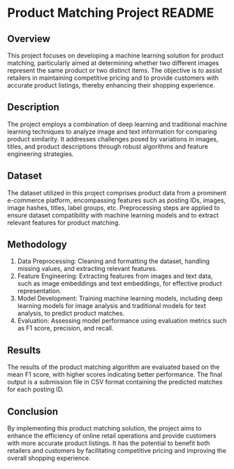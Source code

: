# Product Matching Project README

## Overview

This project focuses on developing a machine learning solution for product matching, particularly aimed at determining whether two different images represent the same product or two distinct items. The objective is to assist retailers in maintaining competitive pricing and to provide customers with accurate product listings, thereby enhancing their shopping experience.

## Description

The project employs a combination of deep learning and traditional machine learning techniques to analyze image and text information for comparing product similarity. It addresses challenges posed by variations in images, titles, and product descriptions through robust algorithms and feature engineering strategies.

## Dataset

The dataset utilized in this project comprises product data from a prominent e-commerce platform, encompassing features such as posting IDs, images, image hashes, titles, label groups, etc. Preprocessing steps are applied to ensure dataset compatibility with machine learning models and to extract relevant features for product matching.

## Methodology

1. Data Preprocessing: Cleaning and formatting the dataset, handling missing values, and extracting relevant features.
2. Feature Engineering: Extracting features from images and text data, such as image embeddings and text embeddings, for effective product representation.
3. Model Development: Training machine learning models, including deep learning models for image analysis and traditional models for text analysis, to predict product matches.
4. Evaluation: Assessing model performance using evaluation metrics such as F1 score, precision, and recall.

## Results

The results of the product matching algorithm are evaluated based on the mean F1 score, with higher scores indicating better performance. The final output is a submission file in CSV format containing the predicted matches for each posting ID.

## Conclusion

By implementing this product matching solution, the project aims to enhance the efficiency of online retail operations and provide customers with more accurate product listings. It has the potential to benefit both retailers and customers by facilitating competitive pricing and improving the overall shopping experience.
